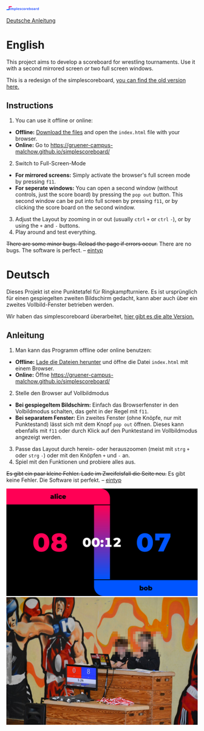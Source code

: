 [![logo](docs/logo.svg)](https://gruener-campus-malchow.github.io/simplescoreboard/)

[Deutsche Anleitung](#Deutsch)

# English

This project aims to develop a scoreboard for wrestling tournaments. Use it with a second mirrored screen *or* two full screen windows.

This is a redesign of the simplescoreboard, [you can find the old version here.](https://github.com/gruener-campus-malchow/simplescoreboard/tree/archive#english)

## Instructions

1. You can use it offline or online:
  - **Offline:** [Download the files](https://github.com/gruener-campus-malchow/simplescoreboard/archive/refs/heads/master.zip) and open the `index.html` file with your browser.
  - **Online:** Go to https://gruener-campus-malchow.github.io/simplescoreboard/
2. Switch to Full-Screen-Mode
  - **For mirrored screens:** Simply activate the browser's full screen mode by pressing `f11`.
  - **For seperate windows:** You can open a second window (without controls, just the score board) by pressing the `pop out` button. This second window can be put into full screen by pressing `f11`, or by clicking the score board on the second window.
3. Adjust the Layout by zooming in or out (usually `ctrl` `+` or `ctrl` `-`), or by using the `+` and `-` buttons.
4. Play around and test everything.

~~There are some minor bugs. Reload the page if errors occur.~~ There are no bugs. The software is perfect. – [eintyp](https://github.com/eintyp)

# Deutsch

Dieses Projekt ist eine Punktetafel für Ringkampfturniere. Es ist ursprünglich für einen gespiegelten zweiten Bildschirm gedacht, kann aber auch über ein zweites Vollbild-Fenster betrieben werden.

Wir haben das simplescoreboard überarbeitet, [hier gibt es die alte Version.](https://github.com/gruener-campus-malchow/simplescoreboard/tree/archive#deutsch)

## Anleitung

1. Man kann das Programm offline oder online benutzen:
 - **Offline:** [Lade die Dateien herunter](https://github.com/gruener-campus-malchow/simplescoreboard/archive/refs/heads/master.zip) und öffne die Datei `index.html` mit einem Browser.
 - **Online:** Öffne https://gruener-campus-malchow.github.io/simplescoreboard/
2. Stelle den Browser auf Vollbildmodus
  - **Bei gespiegeltem Bildschirm:** Einfach das Browserfenster in den Volbildmodus schalten, das geht in der Regel mit `f11`.
  - **Bei separatem Fenster:** Ein zweites Fenster (ohne Knöpfe, nur mit Punktestand) lässt sich mit dem Knopf `pop out` öffnen. Dieses kann ebenfalls mit `f11` oder durch Klick auf den Punktestand im Vollbildmodus angezeigt werden.
3. Passe das Layout durch herein- oder herauszoomen (meist mit `strg` `+` oder `strg` `-`) oder mit den Knöpfen `+` und `-` an.
4. Spiel mit den Funktionen und probiere alles aus.

~~Es gibt ein paar kleine Fehler. Lade im Zweifelsfall die Seite neu.~~ Es gibt keine Fehler. Die Software ist perfekt. – [eintyp](https://github.com/eintyp)

![redesign](docs/scoreboard.png)
![old version](docs/photo.jpg)
